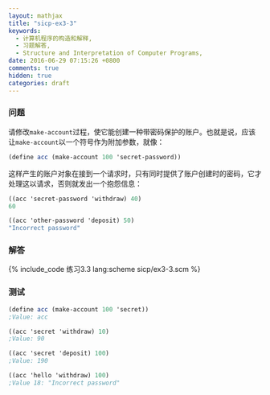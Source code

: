 ```yaml
---
layout: mathjax
title: "sicp-ex3-3"
keywords:
  - 计算机程序的构造和解释,
  - 习题解答,
  - Structure and Interpretation of Computer Programs,
date: 2016-06-29 07:15:26 +0800
comments: true
hidden: true
categories: draft
---
```


### 问题

请修改`make-account`过程，使它能创建一种带密码保护的账户。也就是说，应该让`make-account`以一个符号作为附加参数，就像：

``` scheme
(define acc (make-account 100 'secret-password))
```

这样产生的账户对象在接到一个请求时，只有同时提供了账户创建时的密码，它才处理这以请求，否则就发出一个抱怨信息：

``` scheme
((acc 'secret-password 'withdraw) 40)
60

((acc 'other-password 'deposit) 50)
"Incorrect password"
```

### 解答

{% include_code 练习3.3 lang:scheme sicp/ex3-3.scm %}

### 测试

``` scheme
(define acc (make-account 100 'secret))
;Value: acc

((acc 'secret 'withdraw) 10)
;Value: 90

((acc 'secret 'deposit) 100)
;Value: 190

((acc 'hello 'withdraw) 100)
;Value 18: "Incorrect password"
```
